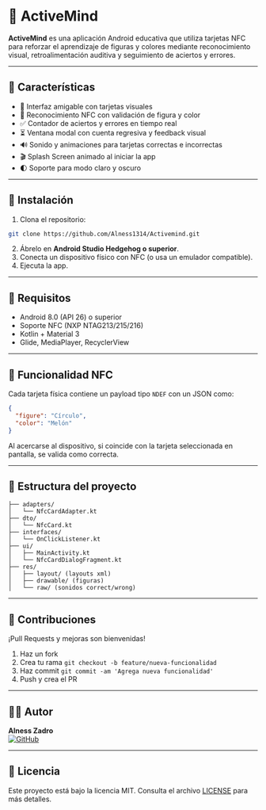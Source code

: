 # 🧠 ActiveMind

**ActiveMind** es una aplicación Android educativa que utiliza tarjetas NFC para reforzar el aprendizaje de figuras y colores mediante reconocimiento visual, retroalimentación auditiva y seguimiento de aciertos y errores.

---

## 🚀 Características

- 📱 Interfaz amigable con tarjetas visuales
- 🎯 Reconocimiento NFC con validación de figura y color
- ✅ Contador de aciertos y errores en tiempo real
- ⏳ Ventana modal con cuenta regresiva y feedback visual
- 🔊 Sonido y animaciones para tarjetas correctas e incorrectas
- 🎬 Splash Screen animado al iniciar la app
- 🌓 Soporte para modo claro y oscuro

---

## 📲 Instalación

1. Clona el repositorio:

```bash
git clone https://github.com/Alness1314/Activemind.git
```

2. Ábrelo en **Android Studio Hedgehog o superior**.
3. Conecta un dispositivo físico con NFC (o usa un emulador compatible).
4. Ejecuta la app.

---

## 🧩 Requisitos

- Android 8.0 (API 26) o superior
- Soporte NFC (NXP NTAG213/215/216)
- Kotlin + Material 3
- Glide, MediaPlayer, RecyclerView

---

## 🔧 Funcionalidad NFC

Cada tarjeta física contiene un payload tipo `NDEF` con un JSON como:

```json
{
  "figure": "Círculo",
  "color": "Melón"
}
```

Al acercarse al dispositivo, si coincide con la tarjeta seleccionada en pantalla, se valida como correcta.

---

## 📁 Estructura del proyecto

```
├── adapters/
│   └── NfcCardAdapter.kt
├── dto/
│   └── NfcCard.kt
├── interfaces/
│   └── OnClickListener.kt
├── ui/
│   ├── MainActivity.kt
│   └── NfcCardDialogFragment.kt
├── res/
│   ├── layout/ (layouts xml)
│   ├── drawable/ (figuras)
│   └── raw/ (sonidos correct/wrong)
```

---

## 🤝 Contribuciones

¡Pull Requests y mejoras son bienvenidas!

1. Haz un fork
2. Crea tu rama `git checkout -b feature/nueva-funcionalidad`
3. Haz commit `git commit -am 'Agrega nueva funcionalidad'`
4. Push y crea el PR

---

## 🧑‍💻 Autor

**Alness Zadro**  
[![GitHub](https://img.shields.io/badge/GitHub-Alness1314-black?logo=github)](https://github.com/Alness1314)

---

## 📄 Licencia

Este proyecto está bajo la licencia MIT. Consulta el archivo [LICENSE](LICENSE) para más detalles.